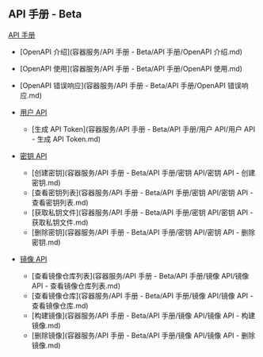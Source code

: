 ## API 手册 - Beta

[API 手册]()

* [OpenAPI 介绍](容器服务/API 手册 - Beta/API 手册/OpenAPI 介绍.md)
* [OpenAPI 使用](容器服务/API 手册 - Beta/API 手册/OpenAPI 使用.md)
* [OpenAPI 错误响应](容器服务/API 手册 - Beta/API 手册/OpenAPI 错误响应.md)
* [用户 API]()

  * [生成 API Token](容器服务/API 手册 - Beta/API 手册/用户 API/用户 API - 生成 API Token.md)

* [密钥 API]()

  * [创建密钥](容器服务/API 手册 - Beta/API 手册/密钥 API/密钥 API - 创建密钥.md)
  * [查看密钥列表](容器服务/API 手册 - Beta/API 手册/密钥 API/密钥 API - 查看密钥列表.md)
  * [获取私钥文件](容器服务/API 手册 - Beta/API 手册/密钥 API/密钥 API - 获取私钥文件.md)
  * [删除密钥](容器服务/API 手册 - Beta/API 手册/密钥 API/密钥 API - 删除密钥.md)

* [镜像 API]()

  * [查看镜像仓库列表](容器服务/API 手册 - Beta/API 手册/镜像 API/镜像 API - 查看镜像仓库列表.md)
  * [查看镜像仓库](容器服务/API 手册 - Beta/API 手册/镜像 API/镜像 API - 查看镜像仓库.md)
  * [构建镜像](容器服务/API 手册 - Beta/API 手册/镜像 API/镜像 API - 构建镜像.md)
  * [删除镜像](容器服务/API 手册 - Beta/API 手册/镜像 API/镜像 API - 删除镜像.md)